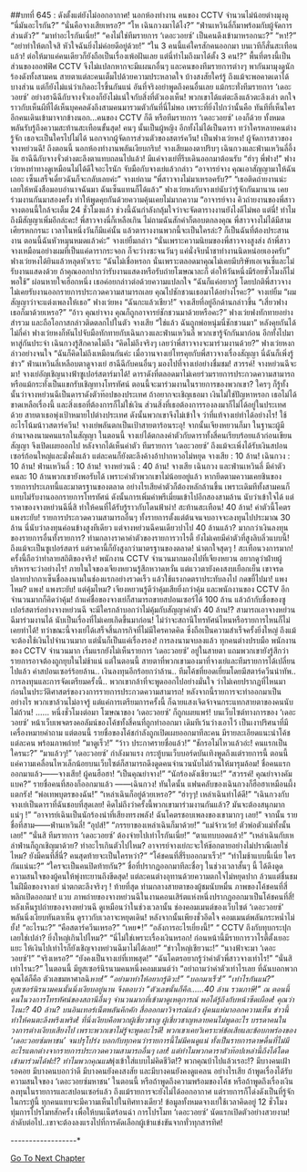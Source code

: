 ##บทที่ 645 : ดังตั้งแต่ยังไม่ออกอากาศ!
นอกห้องทำงาน
คนของ CCTV จำนวนไม่น้อยต่างมุงดู
“นี่มันอะไรกัน?”
“นั่นคือจางเสียเหรอ?”
“โห เฉินกวงมาได้ไง?”
“ฟ่านเหวินลี่ก็มาพร้อมกับผู้จัดการส่วนตัว?”
“มาทำอะไรกันเนี่ย!”
“คงไม่ใช่ทีมรายการ ‘เดอะวอยซ์’ เป็นคนดึงเข้ามาหรอกนะ?”
“หา!?”
“อย่าทำให้ตกใจสิ หัวใจฉันยิ่งไม่ค่อยดีอยู่ด้วย!”
“ใน 3 คนนี้แค่ใครสักคนออกมา บนเวทีก็สั่นสะเทือนแล้ว! ต่อให้มาแค่คนเดียวก็ยังถือเป็นเรื่องเพ้อฝันเลย แต่นี่ทำไมถึงมาได้ตั้ง 3 คน!?”
พื้นที่ตรงนี้เป็นส่วนของออฟฟิศ CCTV จึงไม่แปลกหากจะมีแผนกอื่นๆ และคนของทีมรายการต่างๆ พากันมามุงดูนักร้องดังทั้งสามคน สายตาแต่ละคนเต็มไปด้วยความประหลาดใจ บ้างสงสัยใคร่รู้ ถึงแม้จะพอคาดเดาได้บางส่วน แต่ก็ยังไม่แน่ว่าเกิดอะไรขึ้นกันแน่
อันที่จริงอย่าพูดถึงคนอื่นเลย แม้กระทั่งทีมรายการ ‘เดอะวอยซ์’ อย่างฮาฉีฉีกับจางจั่วเองก็ยังไม่แน่ใจกับสิ่งที่ตัวเองเห็น!
พวกเขาได้แต่ตะลึงแล้วตะลึงเล่า ตกใจราวกับเห็นผีที่ได้เห็นบุคคลดังถึงสามคนมารวมตัวกันที่นี่ไม่พอ เพราะที่ยิ่งไปกว่านั้นคือ ทันทีที่เห็นใครอีกคนเดินเข้ามาจากข้างนอก...คนของ CCTV ก็ดี หรือทีมรายการ ‘เดอะวอยซ์’ เองก็ด้วย ทั้งหมดพลันรับรู้ถึงความสะท้านสะเทือนขั้นสุด! คนๆ นั้นเป็นผู้หญิง อีกทั้งไม่ได้เป็นดารา ทว่าใครหลายคนต่างรู้จัก เธอจะเป็นใครไปไม่ได้ นอกจากผู้จัดการส่วนตัวของสตาร์ควีน!
เป็นฟางเว่ยหง!
ผู้จัดการสาวของจางหย่วนฉี!
ถึงตอนนี้ นอกห้องทำงานพลันเงียบกริบ!
จางเสียมองตาปริบๆ
เฉินกวงและฟ่านเหวินลี่อึ้งงัน
ฮาฉีฉีกับจางจั่วต่างตะลึงตาแทบถลนไปแล้ว!
มีแค่จางเย่ที่รีบเดินออกมาต้อนรับ “ฮ่าๆ พี่ฟาง!”
ฟางเว่ยหงท่าทางดูเหมือนไม่ได้ดีใจอะไรนัก จับมือกับจางเย่แล้วกล่าว “อาจารย์จาง คุณเอาสัญญามาให้ฉันเถอะ เซ็นเสร็จเดี๋ยวฉันก็จะกลับเลยค่ะ”
จางเย่ถาม “พี่สาวจางไม่มาเหรอครับ?”
“เธอติดถ่ายงานน่ะ เลยให้หนังสือมอบอำนาจฉันมา ฉันเซ็นแทนก็ได้แล้ว” ฟางเว่ยหงกับจางเย่นับว่ารู้จักกันมานาน เคยร่วมงานกันมาสองครั้ง ทำให้พูดคุยกันด้วยความคุ้นเคยไม่มากความ “อาจารย์จาง คิวถ่ายงานของพี่สาวจางตอนนี้ใกล้จะเต็ม 24 ชั่วโมงแล้ว ช่วงนี้ฉันกำลังกลุ้มใจว่าจะจัดตารางงานยังไงดีไม่พอ แต่นี่! ทำไมถึงมีสัญญาเพิ่มอีกล่ะคะ! พี่สาวจางนี่ก็เหลือเกิน ไม่ถามฉันสักคำก็ตอบตกลงคุณ พี่สาวจางไม่ได้มีสามเศียรหกกรนะ เวลาในหนึ่งวันก็มีแค่นั้น แล้วตารางงานพวกนี้จะเป็นใครล่ะ? ก็เป็นฉันที่ต้องประสานงาน ตอนนี้ฉันหัวหมุนหมดแล้วค่ะ”
จางเย่ยิ้มกล่าว “นั่นเพราะความนิยมของพี่สาวจางสูงส่ง ถ้าพี่สาวจางเหมือนอย่างผมที่เป็นแค่ดารากระจอก ก็จะว่างซะจนวันๆ แค่นั่งจิบน้ำชาทำงานนิดหน่อยเองครับ”
ฟางเว่ยหงได้ยินแล้วหลุดหัวเราะ “ฉันไม่เชื่อหรอก นั่นเพราะตลอดมาคุณไม่เคยมีบริษัทเอเจนซี่และไม่รับงานแสดงด้วย ถ้าคุณออกปากว่ารับงานแสดงหรือรับถ่ายโฆษณาละก็ ต่อให้วันหนึ่งมีร้อยชั่วโมงก็ไม่พอใช้” ผ่อนหายใจเฮือกหนึ่ง เธอค่อยกล่าวต่อด้วยความแปลกใจ “ฉันก็แค่อยากรู้ โดยปกติพี่สาวจางไม่เคยรับงานออกรายการประกวดความสามารถเลย คุณไปชักชวนเธอมาได้อย่างไรคะ?”
จางเย่ยิ้ม “ผมสัญญาว่าจะแต่งเพลงให้เธอ”
ฟางเว่ยหง “ฉันกะแล้วเชียว!”
จางเสียที่อยู่อีกด้านกล่าวขึ้น “เสี่ยวฟาง เธอก็มาด้วยเหรอ?”
“อ้าว คุณย่าจาง คุณก็ถูกอาจารย์ชักชวนมาด้วยหรือคะ?” ฟางเว่ยฟงทักทายอย่างสำรวม และถือโอกาสกล่าวติดตลกไปในตัว
จางเสีย “ใช่แล้ว ฉันถูกพ่อหนุ่มนี่ชักชวนมา”
หลังคุยกันได้ไม่กี่คำ ฟางเว่ยหงก็หันไปจับมือทักทายกับเฉินกวงและฟ่านเหวินลี่ พวกเขารู้จักกันมาก่อน อีกทั้งไปมาหาสู่กันประจำ
เฉินกวงรู้สึกคาดไม่ถึง “คิดไม่ถึงจริงๆ เลยว่าพี่สาวจางจะมาร่วมงานด้วย?”
ฟางเว่ยหงกล่าวอย่างจนใจ “ฉันก็คิดไม่ถึงเหมือนกันค่ะ เมื่อวานจางเย่โทรคุยกับพี่สาวจางเรื่องสัญญา นี่ฉันก็เพิ่งรู้ข่าว”
ฟ่านเหวินลี่เหลือบตาดูจางเย่
ฮาฉีฉีกับคนอื่นๆ มองไปที่จางเย่อย่างชื่มชม!
สวรรค์!
จางหย่วนฉีจะมา!
จางเย่อัญเชิญนางฟ้าซูเปอร์สตาร์มาได้!
ดาราดังที่ตลอดมาไม่เคยร่วมรายการประกวดความสามารถหรือแม้กระทั่งเป็นแขกรับเชิญทางโทรทัศน์ ตอนนี้จะมาร่วมงานในรายการของพวกเขา? ใครๆ ก็รู้ทั้งนั้นว่าจางหย่วนฉีเป็นดาราดังตัวท๊อปของประเทศ ถ้าอยากจะเชิญเธอมา เงินไม่ใช่ปัญหาหรอก เธอไม่ได้ขาดเหลือเรื่องนี้ และสิ่งเธอที่ต้องการก็ไม่ใช่เงิน ส่วนสิ่งที่เธอต้องการรองลงมาก็ไม่ได้อยู่ในประเทศด้วย สายตาเธอพุ่งเป้าหมายไปต่างประเทศ ดังนั้นพวกเขาจึงไม่เข้าใจ ว่าที่แท้จางเย่ทำได้อย่างไร! ใช้อะไรโน้มน้าวสตาร์ควีน!
จางเย่พลันตกเป็นเป้าสายตาร้อนระอุ!
จากนั้นเจียงหยวนก็มา ในฐานะผู้มีอำนาจลงนามคนแรกในสัญญา
ในตอนนี้ จางเย่ได้ตกลงค่าตัวกับดาราทั้งสี่คนเรียบร้อยแล้วก่อนเขียนสัญญา จึงเปิดเผยออกไป หลังจากได้เห็นค่าตัว ทีมรายการ ‘เดอะวอยซ์’ ถึงแม้จะเพิ่งได้รับเงินสปอนเซอร์ก้อนใหญ่และมั่งคั่งแล้ว แต่ละคนก็ยังตะลึงค้างอ้าปากหวอไม่หยุด
จางเสีย : 10 ล้าน!
เฉินกวง : 10 ล้าน!
ฟ่านเหวินลี่ : 10 ล้าน!
จางหย่วนฉี : 40 ล้าน!
จางเสีย เฉินกวง และฟ่านเหวินลี่ มีค่าตัวคนละ 10 ล้านพวกเขายังพอรับได้ เพราะค่าตัวพวกเขาไม่น้อยอยู่แล้ว หากยึดตามความเคยชินของรายการประเภทนี้และมาตรฐานของตลาด อย่างไรเสียค่าตัวก็ต้องหลักล้านขึ้น เพราะเดิมทีทั้งสามคนก็แทบไม่รับงานออกรายการโทรทัศน์ ดังนั้นการเพิ่มค่าพรีเมี่ยมเข้าไปอีกสองสามล้าน นับว่าเข้าใจได้ แต่ราคาของจางหย่วนฉีนี่สิ ทำให้คนที่ได้รับรู้ราวกับโดนฟ้าผ่า! สะท้านสะเทือน!
40 ล้าน!
ค่าตัวนี้โคตรแพงระยับ!
รายการประกวดความสามารถอื่นๆ ทั้งรายการตั้งแต่ต้นจนจบอาจจะลงทุนไปประมาณ 30 ล้าน นี่นับว่าลงทุนค่อนข้างสูงทีเดียว แต่จางหย่วนฉีคนเดียวปาไป 40 ล้านแล้ว? มากกว่าเงินลงทุนของรายการอื่นทั้งรายการ? ท่ามกลางราคาค่าตัวของรายการวาไรตี้ ยังไม่เคยมีค่าตัวที่สูงลิบลิ่วแบบนี้! ถึงแม้จะเป็นซูเปอร์สตาร์ แต่ราคานี้ก็ยังสูงกว่ามาตรฐานของตลาด!
น่าตกใจสุดๆ !
สะเทือนวงการมาก!
ครั้งนี้ถือว่าทำลายสถิติของจริง!
พนักงาน CCTV จำนวนมากมองไปที่เจียงหยวน อยากดูว่าฝ่ายผู้บริหารจะว่าอย่างไร!
ภายในใจของเจียงหยวนรู้สึกหวาดหวั่น แต่แววตายังคงสงบเยือกเย็น เขาจรดปลายปากกาเซ็นชื่อลงนามในช่องแรกอย่างรวดเร็ว แล้วใช้แรงกดตราประทับลงไป กดขยี้ไปมา!
แพงไหม?
แพง! แพงระยับ!
แต่คุ้มไหม? เจียงหยวนรู้ดีว่าคุ้มเสียยิ่งกว่าคุ้ม และพนักงานของ CCTV อีกจำนวนมากก็คิดว่าคุ้ม! ถ้าแค่ชื่อของจางเย่ก็สามารถขายสปอนเซอร์ได้ 100 ล้าน แล้วถ้ากับชื่อของซูเปอร์สตาร์อย่างจางหย่วนฉี จะมีใครกล้าบอกว่าไม่คุ้มกับสัญญาค่าตัว 40 ล้าน!?
สามารถเอาจางหย่วนฉีมาร่วมงานได้ นับเป็นเรื่องที่ไม่เคยเกิดขึ้นมาก่อน! ไม่ว่าจะสถานีโทรทัศน์ไหนหรือรายการไหนก็ไม่เคยทำได้! ทว่าขณะนี้จางเย่ได้เสร็จสิ้นภารกิจที่ไม่มีใครคาดคิด ซึ่งถือเป็นความสำเร็จครั้งยิ่งใหญ่ ถึงแม้จะต้องใช้เงินไปจำนวนมาก แต่นั่นก็เป็นแค่เรื่องรอง!
การลงนามจบลงแล้ว
ทุกคนต่างปรบมือ
พนักงานของ CCTV จำนวนมาก เริ่มแรกยังไม่เห็นรายการ ‘เดอะวอยซ์’ อยู่ในสายตา แถมพวกเขายังรู้สึกว่ารายการอาจต้องถูกยุบในไม่ช้าแน่ แต่ในตอนนี้ สายตาที่พวกเขามองมาที่จางเย่และทีมรายการได้เปลี่ยนไปแล้ว ค่าสปอนเซอร์ร้อยล้าน.. เงินลงทุนอีกร้อยกว่าล้าน.. ทีมโค้ชที่ยอดเยี่ยมโดยมีสตาร์ควีนนำทัพ.. การลงทุนและการจัดเตรียมครั้งนี้.. พวกเขากล้าที่จะพูดออกไปอย่างมั่นใจ ว่าไม่เคยปรากฏที่ไหนมาก่อนในประวัติศาสตร์ของวงการรายการประกวดความสามารถ! หลังจากนี้รายการจะทำออกมาเป็นอย่างไร พวกเขาล้วนไม่อาจรู้ แต่แค่การเตรียมการครั้งนี้ ก็ฉายแสงเจิดจ้าจนกระแทกสายตาของคนนับไม่ถ้วน!
......
หนึ่งชั่วโมงต่อมา
โฆษณาของ ‘เดอะวอยซ์’ ก็ถูกเผยแพร่!
บนเว็บไซต์ทางการของ ‘เดอะวอยซ์’ หน้าเว็บเพจตรงคอลัมน์ของโค้ชทั้งสี่คนที่ถูกทำออกมา เดิมทีเว้นว่างเอาไว้ เป็นเงาปริศนาที่มีเครื่องหมายคำถาม แต่ตอนนี้ รายชื่อของโค้ชกำลังถูกเปิดเผยออกมาทีละคน มีรายละเอียดแนะนำโค้ชแต่ละคน พร้อมภาพถ่าย!
“มาดูเร็ว!”
“ว้าว ประกาศรายชื่อแล้ว!”
“ชักรอไม่ไหวแล้วอ่ะ! คนแรกเป็นใครนะ?”
“มาแล้วๆ!”
‘เดอะวอยซ์’ กำลังมาแรง กระทู้บนเว็บบอร์ดบันเทิงพูดถึงแต่รายการนี้ ตอนนี้ แค่ความเคลื่อนไหวเล็กน้อยบนเว็บไซต์ก็สามารถดึงดูดคนจำนวนนับไม่ถ้วนให้มารุมล้อม!
ชื่อคนแรกออกมาแล้ว——จางเสีย!
ผู้คนฮือฮา!
“เป็นคุณย่าจาง!”
“นักร้องดังเชียวนะ!”
“สวรรค์! คุณย่าจางคัมแบค?”
รายชื่อคนที่สองก็ออกมาแล้ว ——เฉินกวง!
ทันใดนั้น แฟนคลับของเฉินกวงก็ฮือฮาเหมือนผึ้งแตกรัง!
“พ่อเทพบุตรของฉัน!”
“เหล่าเฉินก็อยู่ด้วยเหรอ?”
“ฮ่าๆๆ! เหล่าเฉินทำได้ดี!”
“เฉินกวงกับจางเย่เป็นดาราที่ฉันชอบที่สุดเลย! คิดไม่ถึงว่าครั้งนี้พวกเขามาร่วมงานกันแล้ว? มันจะต้องสนุกมากแน่ๆ !”
“อาจารย์เฉินเป็นนักร้องนำที่เสียงทรงพลัง! ฉันโคตรชอบเพลงของเขามากๆ เลย!”
จากนั้น รายชื่อที่สาม——ฟ่านเหวินลี่!
“อุปส์!”
“ภรรยาของเหล่าเฉินก็มาด้วย!”
“แม่จ้าวเว้ย! ตัวพ่อตัวแม่ทั้งนั้นเลย!”
“นั่นสิ ทีมรายการ ‘เดอะวอยซ์’ ต้องจ่ายไปเท่าไรกันเนี่ย!”
“ตาแทบบอดแล้ว!”
“เหล่าเฉินกับเหล่าฟ่านก็ถูกเชิญมาด้วย? ทำอะไรเกินตัวไปไหม? อาจารย์จางเย่กะจะให้ช๊อกตายอย่างไม่ปราณีเลยใช่ไหม? ยังมีคนที่สี่นี่? คนสุดท้ายจะเป็นใครหว่า?”
“โค้ชคนที่สี่รีบออกมาเร็ว!”
“ทำไมช้าแบบนี้เนี่ย ใครกันแน่นะ?”
“ใครจะเป็นคนปิดท้ายกัน?”
ชื่อที่ปรากฏออกมาทีละชื่อๆ ในช่วงเวลาสั้นๆ นี้ ได้ดึงดูดความสนใจของผู้คนให้พุ่งทะยานถึงขีดสุด! แต่ละคนต่างอุทานด้วยความตกใจไม่หยุดปาก ล้วนแต่ชื่นชมในฝีมือของจางเย่ น่าตกตะลึงจริงๆ !
ท้ายที่สุด ท่ามกลางสายตาของผู้ชมนับหมื่น ภาพของโค้ชคนที่สี่พลิกเปิดออกมา!
แวบ ภาพถ่ายของจางหย่วนฉีในงานคอนเสิร์ตแห่งหนึ่งปรากฏออกมาเป็นโค้ชคนที่สี่!
หลังเห็นรูปถ่ายของจางหย่วนฉี ดูเหมือนว่าในช่วงเวลานั้น ช่องคอมเมนต์ของเว็บไซต์ ‘เดอะวอยซ์’ พลันนิ่งเงียบทันตาเห็น ดูราวกับเวลาจะหยุดเดิน!
หลังจากนั้นเพียงชั่วอึดใจ คอมเมนต์พลันกระหน่ำไม่ยั้ง!
“อะไรนะ?”
“คือสตาร์ควีนเหรอ?”
“เหย*!”
“อลังการอะไรเยี่ยงนี้!”
“ CCTV ถึงกับทุบกระปุกเลยใช่เปล่า? ยิ่งใหญ่เกินไปไหม?”
“นี่ไม่ใช่เพราะเรื่องเงินหรอก! ก่อนหน้านี้มีรายการวาไรตี้ตั้งเยอะแยะ ให้เงินไปเท่าไรก็ยังเชิญจางหย่วนฉีมาไม่ได้เลย!”
“ข่าวใหญ่เชียวนะ!”
“นางฟ้าจะมา ‘เดอะวอยซ์’!”
“จริงเหรอ?”
“ยังคงเป็นจางเย่ที่เทพสุด!”
“ฉันโคตรอยากรู้ว่าค่าตัวพี่สาวจางเท่าไร!”
“นั่นสิ เท่าไรนะ?”
ในตอนนี้ มียูสเซอร์นิรนามคนหนึ่งคอมเมนต์ว่า “อย่าถามว่าค่าตัวเท่าไรเลย ที่ฉันบอกพวกคุณได้ก็คือ ตัวเลขมหาศาลฉิ*หาย!”
“อย่ามาทำให้อยากรู้ดิวะ!”
“บอกมาเร็ว!”
“เท่าไรกันแน่?”
ยูสเซอร์นิรนามคนนั้นนิ่งเงียบอยู่นาน จึงตอบว่า “ตัวเลขนั้นก็คือ......40 ล้าน รวมภาษี!”
ณ ตอนนี้ คนในวงการโทรทัศน์ของสถานีอื่นๆ จำนวนมากที่เข้ามาดูเหตุการณ์ พอได้รู้ถึงกับหน้าซีดเผือด!
คุณว่าไงนะ?
40 ล้าน?
บนอินเทอร์เน็ตพลันคึกคัก สื่อออกมาวิจารณ์แล้ว ผู้คนแห่มาออกความเห็น ข่าวนี้ทำให้คนตะลึงพรึงเพริด!
ที่นิ่งเงียบคือพวกผู้เชี่ยวชาญ
ผู้เชี่ยวชาญหลายคนไม่พูดอะไร บรรดาคนในวงการต่างเงียบเสียงไป เพราะพวกเขาไม่รู้จะพูดอะไรดี! พวกเขาเคยวิเคราะห์ข้อเสียและข้อบกพร่องของ ‘เดอะวอยซ์มหาชน’ จนปรุโปร่ง บอกกับทุกคนว่ารายการนี้ไม่มีคนดูแน่ ทั้งเป็นรายการดาษดื่นที่ไม่มีอะไรแตกต่างจากรายการประกวดความสามารถอื่นๆ เลย! แต่ทำไมพวกดาราตัวท๊อปเหล่านี้ถึงได้โดดเข้ามาร่วมได้ฟะ!? ทำไมพวกคุณแม่*พุ่งเข้าใส่แบบไม่คิดชีวิต!? พวกคุณบ้าไปแล้วเรอะ!?
มีบางคนเฝ้ารอคอย
มีบางคนบอกว่าดี
มีบางคนยังคงสงสัย
และมีบางคนยังคงดูแคลน
อย่างไรเสีย ถ้าพูดเรื่องได้รับความสนใจของ ‘เดอะวอยซ์มหาชน’ ในตอนนี้ หรือถ้าพูดถึงความพร้อมของโค้ช หรือถ้าพูดถึงเรื่องเงินลงทุนในรายการและสปอนเซอร์แล้ว ถึงแม้รายการจะยังไม่ได้ออกอากาศ แต่รายการก็โด่งดังเป็นที่รู้จัก ในกระทู้นี้ ทุกคนแทบจะมีความเห็นไปในทิศทางเดียว!
ข้อมูลทั้งหมดจางเย่ใช้เวลาคิดอยู่ 12 ชั่วโมง ทุ่มการโปรโมทสักครั้ง เพื่อให้บนเน็ตร้อนฉ่า การโปรโมท ‘เดอะวอยซ์’ นัดแรกเปิดตัวอย่างสวยงาม!
ลำดับต่อไป..เขาจะต้องลงแรงไปที่การคัดเลือกผู้เข้าแข่งขันจากทั่วทุกสารทิศ!


*-*-*-*-*-*-*-*-*-*-*-*-*-*-*-*-*-*-*


[Go To Next Chapter]( ./46.md)